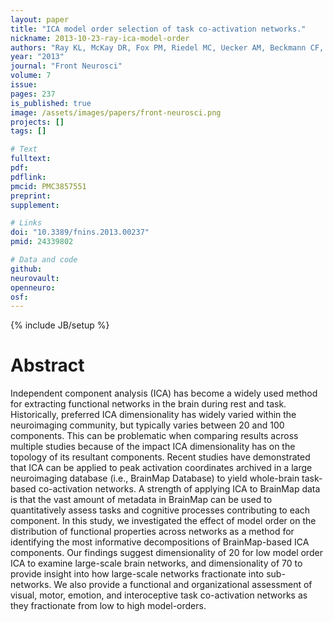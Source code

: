 ```yaml
---
layout: paper
title: "ICA model order selection of task co-activation networks."
nickname: 2013-10-23-ray-ica-model-order
authors: "Ray KL, McKay DR, Fox PM, Riedel MC, Uecker AM, Beckmann CF, Smith SM, Fox PT, Laird AR"
year: "2013"
journal: "Front Neurosci"
volume: 7
issue: 
pages: 237
is_published: true
image: /assets/images/papers/front-neurosci.png
projects: []
tags: []

# Text
fulltext:
pdf:
pdflink:
pmcid: PMC3857551
preprint:
supplement:

# Links
doi: "10.3389/fnins.2013.00237"
pmid: 24339802

# Data and code
github:
neurovault:
openneuro:
osf:
---
```

{% include JB/setup %}

# Abstract

Independent component analysis (ICA) has become a widely used method for extracting functional networks in the brain during rest and task. Historically, preferred ICA dimensionality has widely varied within the neuroimaging community, but typically varies between 20 and 100 components. This can be problematic when comparing results across multiple studies because of the impact ICA dimensionality has on the topology of its resultant components. Recent studies have demonstrated that ICA can be applied to peak activation coordinates archived in a large neuroimaging database (i.e., BrainMap Database) to yield whole-brain task-based co-activation networks. A strength of applying ICA to BrainMap data is that the vast amount of metadata in BrainMap can be used to quantitatively assess tasks and cognitive processes contributing to each component. In this study, we investigated the effect of model order on the distribution of functional properties across networks as a method for identifying the most informative decompositions of BrainMap-based ICA components. Our findings suggest dimensionality of 20 for low model order ICA to examine large-scale brain networks, and dimensionality of 70 to provide insight into how large-scale networks fractionate into sub-networks. We also provide a functional and organizational assessment of visual, motor, emotion, and interoceptive task co-activation networks as they fractionate from low to high model-orders.
